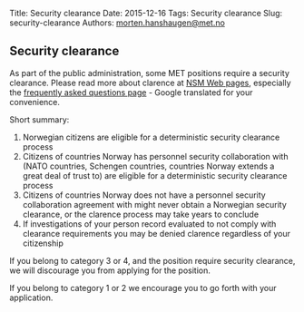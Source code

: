 Title: Security clearance
Date: 2015-12-16
Tags: Security clearance
Slug: security-clearance
Authors: morten.hanshaugen@met.no

## Security clearance

As part of the public administration, some MET positions require a security clearance. Please read more about clarence at [NSM Web pages](https://www.nsm.stat.no), especially the [frequently asked questions page](http://goo.gl/0QCFBH) - Google translated for your convenience.

Short summary:

1. Norwegian citizens are eligible for a deterministic security clearance process
2. Citizens of countries Norway has personnel security collaboration with (NATO countries, Schengen countries, countries Norway extends a great deal of trust to) are eligible for a deterministic security clearance process
3. Citizens of countries Norway does not have a personnel security collaboration agreement with might never obtain a Norwegian security clearance, or the clarence process may take years to conclude
4. If investigations of your person record evaluated to not comply with clearance requirements you may be denied clarence regardless of your citizenship

If you belong to category 3 or 4, and the position require security clearance, we will discourage you from applying for the position.

If you belong to category 1 or 2 we encourage you to go forth with your application.


